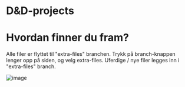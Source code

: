 # D&D-projects



# Hvordan finner du fram?

Alle filer er flyttet til "extra-files" branchen. 
Trykk på branch-knappen lenger opp på siden, og velg extra-files. 
Uferdige / nye filer legges inn i "extra-files" branch.

![image](https://user-images.githubusercontent.com/98276681/150779533-01e6e1a7-5223-40ff-9e00-067801a10eba.png)

